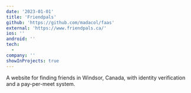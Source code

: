 ```yaml
---
date: '2023-01-01'
title: 'Friendpals'
github: 'https://github.com/madacol/faas'
external: 'https://www.friendpals.ca/'
ios: ''
android: ''
tech:
  - 
company: ''
showInProjects: true
---
```


A website for finding friends in Windsor, Canada, with identity verification and a pay-per-meet system.